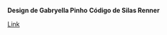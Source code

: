 **Design de Gabryella Pinho**
**Código de Silas Renner**

[Link](https://sitecnologia.github.io/Spring-Summer-2022/index.html)
